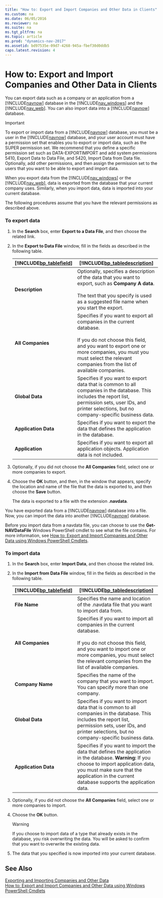 ```yaml
---
title: "How to: Export and Import Companies and Other Data in Clients"
ms.custom: na
ms.date: 06/05/2016
ms.reviewer: na
ms.suite: na
ms.tgt_pltfrm: na
ms.topic: article
ms.prod: "dynamics-nav-2017"
ms.assetid: bd97535e-09d7-4268-945a-fbef30d0ddb5
caps.latest.revision: 4
---
```

# How to: Export and Import Companies and Other Data in Clients
You can export data such as a company or an application from a [!INCLUDE[navnow](includes/navnow_md.md)] database in the [!INCLUDE[nav_windows](includes/nav_windows_md.md)] and the [!INCLUDE[nav_web](includes/nav_web_md.md)]. You can also import data into a [!INCLUDE[navnow](includes/navnow_md.md)] database.  

> [!IMPORTANT]  
>  To export or import data from a [!INCLUDE[navnow](includes/navnow_md.md)] database, you must be a user in the [!INCLUDE[navnow](includes/navnow_md.md)] database, and your user account must have a permission set that enables you to export or import data, such as the SUPER permission set. We recommend that you define a specific permission set such as DATA-EXPORTIMPORT and add system permissions 5410, Export Data to Data File, and 5420, Import Data from Data file. Optionally, add other permissions, and then assign the permission set to the users that you want to be able to export and import data.  

 When you export data from the [!INCLUDE[nav_windows](includes/nav_windows_md.md)] or the [!INCLUDE[nav_web](includes/nav_web_md.md)], data is exported from the database that your current company uses. Similarly, when you import data, data is imported into your current database.  

 The following procedures assume that you have the relevant permissions as described above.  

### To export data  

1.  In the **Search** box, enter **Export to a Data File**, and then choose the related link.  

2.  In the **Export to Data File** window, fill in the fields as described in the following table.  

    |[!INCLUDE[bp_tablefield](includes/bp_tablefield_md.md)]|[!INCLUDE[bp_tabledescription](includes/bp_tabledescription_md.md)]|  
    |---------------------------------|---------------------------------------|  
    |**Description**|Optionally, specifies a description of the data that you want to export, such as **Company A data**.<br /><br /> The text that you specify is used as a suggested file name when you start the export.|  
    |**All Companies**|Specifies if you want to export all companies in the current database.<br /><br /> If you do not choose this field, and you want to export one or more companies, you must you must select the relevant companies from the list of available companies.|  
    |**Global Data**|Specifies if you want to export data that is common to all companies in the database. This includes the report list, permission sets, user IDs, and printer selections, but no company-specific business data.|  
    |**Application Data**|Specifies if you want to export the data that defines the application in the database.|  
    |**Application**|Specifies if you want to export all application objects. Application data is not included.|  

3.  Optionally, if you did not choose the **All Companies** field, select one or more companies to export.  

4.  Choose the **OK** button, and then, in the window that appears, specify the location and name of the file that the data is exported to, and then choose the **Save** button.  

     The data is exported to a file with the extension **.navdata**.  

 You have exported data from a [!INCLUDE[navnow](includes/navnow_md.md)] database into a file. Now, you can import the data into another [!INCLUDE[navnow](includes/navnow_md.md)] database.  

 Before you import data from a navdata file, you can choose to use the **Get-NAVDataFile** Windows PowerShell cmdlet to see what the file contains. For more information, see [How to: Export and Import Companies and Other Data using Windows PowerShell Cmdlets](How-to--Export-and-Import-Companies-and-Other-Data-using-Windows-PowerShell-Cmdlets.md).  

### To import data  

1.  In the **Search** box, enter **Import Data**, and then choose the related link.  

2.  In the **Import from Data File** window, fill in the fields as described in the following table.  

    |[!INCLUDE[bp_tablefield](includes/bp_tablefield_md.md)]|[!INCLUDE[bp_tabledescription](includes/bp_tabledescription_md.md)]|  
    |---------------------------------|---------------------------------------|  
    |**File Name**|Specifies the name and location of the .navdata file that you want to import data from.|  
    |**All Companies**|Specifies if you want to import all companies in the current database.<br /><br /> If you do not choose this field, and you want to import one or more companies, you must select the relevant companies from the list of available companies.|  
    |**Company Name**|Specifies the name of the company that you want to import. You can specify more than one company.|  
    |**Global Data**|Specifies if you want to import data that is common to all companies in the database. This includes the report list, permission sets, user IDs, and printer selections, but no company-specific business data.|  
    |**Application Data**|Specifies if you want to import the data that defines the application in the database. **Warning:**  If you choose to import application data, you must make sure that the application in the current database supports the application data.|  

3.  Optionally, if you did not choose the **All Companies** field, select one or more companies to import.  

4.  Choose the **OK** button.  

    > [!WARNING]  
    >  If you choose to import data of a type that already exists in the database, you risk overwriting the data. You will be asked to confirm that you want to overwrite the existing data.  

5.  The data that you specified is now imported into your current database.  

## See Also  
 [Exporting and Importing Companies and Other Data](Exporting-and-Importing-Companies-and-Other-Data.md)   
 [How to: Export and Import Companies and Other Data using Windows PowerShell Cmdlets](How-to--Export-and-Import-Companies-and-Other-Data-using-Windows-PowerShell-Cmdlets.md)
